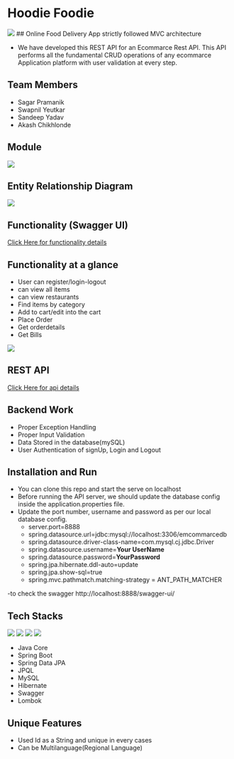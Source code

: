 # Hoodie Foodie 
<img src="https://github.com/sgrprmnk/befitting-advice-51/blob/main/ProjectLogo.PNG">
## Online Food Delivery App strictly followed MVC architecture

 - We have developed this REST API for an Ecommarce Rest API. This API performs all the fundamental CRUD operations of any ecommarce Application platform with user validation at every step.
 
 ## Team Members
-  Sagar Pramanik
-  Swapnil Yeutkar
-  Sandeep Yadav
-  Akash Chikhlonde

## Module
<img src="https://github.com/sgrprmnk/befitting-advice-51/blob/main/model.png">



## Entity Relationship Diagram

<img src="https://github.com/sgrprmnk/befitting-advice-51/blob/main/Picture1.png">


## Functionality (Swagger UI) 
<a href="https://github.com/sgrprmnk/befitting-advice-51/blob/main/functionalityDocumentation_swagger.pdf">Click Here for functionality details</a>
## Functionality at a glance
-   User can register/login-logout
-   can view all items
-   can view restaurants
-   Find items by category
-   Add to cart/edit into the cart
-   Place Order
-   Get orderdetails
-   Get Bills
<img src="https://github.com/sgrprmnk/befitting-advice-51/blob/main/functionalityAtGlance.png">

## REST API
<a href="https://github.com/sgrprmnk/befitting-advice-51/blob/main/hoodie-foodie-api.pdf">Click Here for api details</a>

## Backend Work
-  Proper Exception Handling
-  Proper Input Validation
-  Data Stored in the database(mySQL)
-  User Authentication of signUp, Login and Logout

## Installation and Run
-  You can clone this repo and start the serve on localhost
-   Before running the API server, we should update the database config inside the application.properties file.
-   Update the port number, username and password as per our local database config.
    -   server.port=8888
    -   spring.datasource.url=jdbc:mysql://localhost:3306/emcommarcedb
    -   spring.datasource.driver-class-name=com.mysql.cj.jdbc.Driver
    -   spring.datasource.username=**Your UserName**
    -   spring.datasource.password=**YourPassword**
    -   spring.jpa.hibernate.ddl-auto=update
    -   spring.jpa.show-sql=true
    -   spring.mvc.pathmatch.matching-strategy = ANT_PATH_MATCHER
    
-to check the swagger http://localhost:8888/swagger-ui/

## Tech Stacks
<p>
   <img src="https://img.icons8.com/color/64/000000/java.png"/>
   <img src="https://img.icons8.com/color/48/null/spring-logo.png"/>
   <img src="https://github.com/efat56/striped-pear-8171/blob/main/Images/hibernate_logo_icon_171004.png" />
   <img src="https://img.icons8.com/ios/50/null/mysql-logo.png"/>
</p>

-   Java Core
-   Spring Boot
-   Spring Data JPA
-   JPQL
-   MySQL
-   Hibernate
-   Swagger
-   Lombok

## Unique Features
- Used Id as a String and unique in every cases
- Can be Multilanguage(Regional Language)




